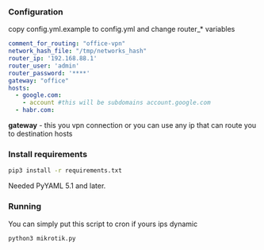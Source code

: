 ### Configuration
copy config.yml.example to config.yml and change router_* variables
```yaml
comment_for_routing: "office-vpn"
network_hash_file: "/tmp/networks_hash"
router_ip: '192.168.88.1'
router_user: 'admin'
router_password: '****'
gateway: "office"
hosts:
  - google.com:
    - account #this will be subdomains account.google.com
  - habr.com:
```
**gateway** - this you vpn connection or you can use any ip that can route you to destination hosts

### Install requirements
```bash
pip3 install -r requirements.txt
```
Needed  PyYAML 5.1 and later.

### Running
You can simply put this script to cron if yours ips dynamic
```bash
python3 mikrotik.py
```
